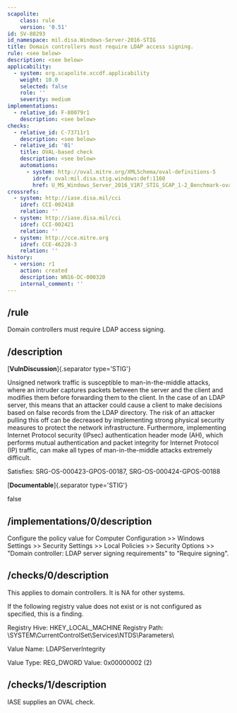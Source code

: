 ```yaml
---
scapolite:
    class: rule
    version: '0.51'
id: SV-88293
id_namespace: mil.disa.Windows-Server-2016-STIG
title: Domain controllers must require LDAP access signing.
rule: <see below>
description: <see below>
applicability:
  - system: org.scapolite.xccdf.applicability
    weight: 10.0
    selected: false
    role: ''
    severity: medium
implementations:
  - relative_id: F-80079r1
    description: <see below>
checks:
  - relative_id: C-73711r1
    description: <see below>
  - relative_id: '01'
    title: OVAL-based check
    description: <see below>
    automations:
      - system: http://oval.mitre.org/XMLSchema/oval-definitions-5
        idref: oval:mil.disa.stig.windows:def:1160
        href: U_MS_Windows_Server_2016_V1R7_STIG_SCAP_1-2_Benchmark-oval.xml
crossrefs:
  - system: http://iase.disa.mil/cci
    idref: CCI-002418
    relation: ''
  - system: http://iase.disa.mil/cci
    idref: CCI-002421
    relation: ''
  - system: http://cce.mitre.org
    idref: CCE-46228-3
    relation: ''
history:
  - version: r1
    action: created
    description: WN16-DC-000320
    internal_comment: ''
---
```



## /rule

Domain controllers must require LDAP access signing.

## /description

[**VulnDiscussion**]{.separator type='STIG'}

Unsigned network traffic is susceptible to man-in-the-middle attacks, where an intruder captures packets between the server and the client and modifies them before forwarding them to the client. In the case of an LDAP server, this means that an attacker could cause a client to make decisions based on false records from the LDAP directory. The risk of an attacker pulling this off can be decreased by implementing strong physical security measures to protect the network infrastructure. Furthermore, implementing Internet Protocol security (IPsec) authentication header mode (AH), which performs mutual authentication and packet integrity for Internet Protocol (IP) traffic, can make all types of man-in-the-middle attacks extremely difficult.

Satisfies: SRG-OS-000423-GPOS-00187, SRG-OS-000424-GPOS-00188

[**Documentable**]{.separator type='STIG'}

false

## /implementations/0/description

Configure the policy value for Computer Configuration >> Windows Settings >> Security Settings >> Local Policies >> Security Options >> "Domain controller: LDAP server signing requirements" to "Require signing".

## /checks/0/description

This applies to domain controllers. It is NA for other systems.

If the following registry value does not exist or is not configured as specified, this is a finding.

Registry Hive: HKEY_LOCAL_MACHINE
Registry Path: \SYSTEM\CurrentControlSet\Services\NTDS\Parameters\

Value Name: LDAPServerIntegrity

Value Type: REG_DWORD
Value: 0x00000002 (2)

## /checks/1/description

IASE supplies an OVAL check.
